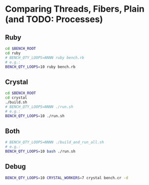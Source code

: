 
# Comparing Threads, Fibers, Plain (and TODO: Processes)

## Ruby

```bash
cd $BENCH_ROOT
cd ruby
# BENCH_QTY_LOOPS=NNNN ruby bench.rb
# e.g.:
BENCH_QTY_LOOPS=10 ruby bench.rb
```

## Crystal

```bash
cd $BENCH_ROOT
cd crystal
./build.sh
# BENCH_QTY_LOOPS=NNNN ./run.sh
# e.g.:
BENCH_QTY_LOOPS=10 ./run.sh
```

## Both

```bash
# BENCH_QTY_LOOPS=NNNN ./build_and_run_all.sh
# e.g.:
BENCH_QTY_LOOPS=10 bash ./run.sh
```

## Debug

```bash
BENCH_QTY_LOOPS=10 CRYSTAL_WORKERS=7 crystal bench.cr -d
```
